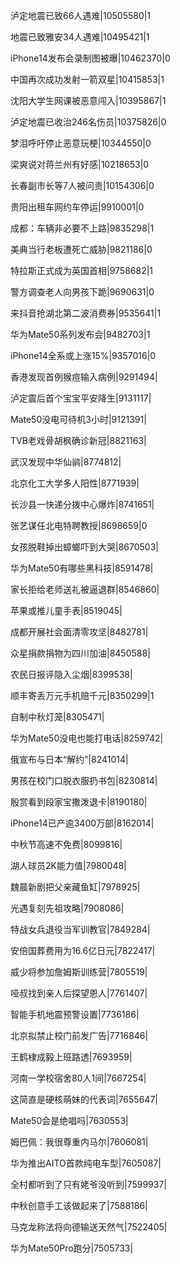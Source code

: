 泸定地震已致66人遇难|10505580|1

地震已致雅安34人遇难|10495421|1

iPhone14发布会录制图被曝|10462370|0

中国再次成功发射一箭双星|10415853|1

沈阳大学生网课被恶意闯入|10395867|1

泸定地震已收治246名伤员|10375826|0

梦泪呼吁停止恶意玩梗|10344550|0

梁爽说对蒋兰州有好感|10218653|0

长春副市长等7人被问责|10154306|0

贵阳出租车网约车停运|9910001|0

成都：车辆非必要不上路|9835298|1

美典当行老板遭死亡威胁|9821186|0

特拉斯正式成为英国首相|9758682|1

警方调查老人向男孩下跪|9690631|0

来抖音抢湖北第二波消费券|9535641|1

华为Mate50系列发布会|9482703|1

iPhone14全系或上涨15%|9357016|0

香港发现首例猴痘输入病例|9291494|

泸定震后首个宝宝平安降生|9131117|

Mate50没电可待机3小时|9121391|

TVB老戏骨胡枫确诊新冠|8821163|

武汉发现中华仙鹟|8774812|

北京化工大学多人阳性|8771939|

长沙县一快递分拨中心爆炸|8741651|

张艺谋任北电特聘教授|8698659|0

女孩脱鞋掉出蟑螂吓到大哭|8670503|

华为Mate50有哪些黑科技|8591478|

家长拒给老师送礼被逼退群|8546860|

苹果或推儿童手表|8519045|

成都开展社会面清零攻坚|8482781|

众星捐款捐物为四川加油|8450588|

农民日报评隐入尘烟|8399538|

顺丰寄丢万元手机赔千元|8350299|1

自制中秋灯笼|8305471|

华为Mate50没电也能打电话|8259742|

俄宣布与日本“解约”|8241014|

男孩在校门口脱衣服扔书包|8230814|

殷赏看到段家宝撒泼退卡|8190180|

iPhone14已产逾3400万部|8162014|

中秋节高速不免费|8099816|

湖人球员2K能力值|7980048|

魏晨新剧把父亲藏鱼缸|7978925|

光遇复刻先祖攻略|7908086|

特战女兵退役当军训教官|7849284|

安倍国葬费用为16.6亿日元|7822417|

威少将参加詹姆斯训练营|7805519|

哑叔找到亲人后探望恩人|7761407|

智能手机地震预警设置|7736186|

北京拟禁止校门前发广告|7716846|

王鹤棣成毅上班路透|7693959|

河南一学校宿舍80人1间|7667254|

这简直是硬核萌妹的代表词|7655647|

Mate50会是绝唱吗|7630553|

姆巴佩：我很尊重内马尔|7606081|

华为推出AITO首款纯电车型|7605087|

全村都听到了只有姥爷没听到|7599937|

中秋创意手工该做起来了|7588186|

马克龙称法将向德输送天然气|7522405|

华为Mate50Pro跑分|7505733|

